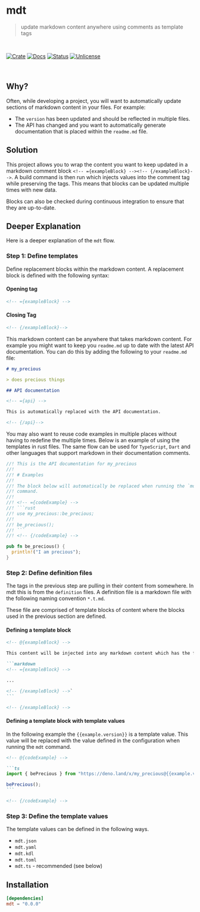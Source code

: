 # mdt

> update markdown content anywhere using comments as template tags

<br />

[![Crate][crate-image]][crate-link] [![Docs][docs-image]][docs-link]
[![Status][ci-status-image]][ci-status-link] [![Unlicense][unlicense-image]][unlicense-link]

<br />

## Why?

Often, while developing a project, you will want to automatically update sections of markdown
content in your files. For example:

- The `version` has been updated and should be reflected in multiple files.
- The API has changed and you want to automatically generate documentation that is placed within the
  `readme.md` file.

## Solution

This project allows you to wrap the content you want to keep updated in a markdown comment block
`<!-- ={exampleBlock} --><!-- {/exampleBlock}-->`. A build command is then run which injects values
into the comment tag while preserving the tags. This means that blocks can be updated multiple times
with new data.

Blocks can also be checked during continuous integration to ensure that they are up-to-date.

## Deeper Explanation

Here is a deeper explanation of the `mdt` flow.

### Step 1: Define templates

Define replacement blocks within the markdown content. A replacement block is defined with the
following syntax:

#### Opening tag

```markdown
<!-- ={exampleBlock} -->
```

#### Closing Tag

```markdown
<!-- {/exampleBlock}-->
```

This markdown content can be anywhere that takes markdown content. For example you might want to
keep you `readme.md` up to date with the latest API documentation. You can do this by adding the
following to your `readme.md` file:

```markdown
# my_precious

> does precious things

## API documentation

<!-- ={api} -->

This is automatically replaced with the API documentation.

<!-- {/api}-->
```

You may also want to reuse code examples in multiple places without having to redefine the multiple
times. Below is an example of using the templates in rust files. The same flow can be used for
`TypeScript`, `Dart` and other languages that support markdown in their documentation comments.

````rust
//! This is the API documentation for my_precious
//!
//! # Examples
//!
//! The block below will automatically be replaced when running the `mdt`
//! command.
//!
//! <!-- ={codeExample} -->
//! ```rust
//! use my_precious::be_precious;
//!
//! be_precious();
//! ```
//! <!-- {/codeExample} -->

pub fn be_precious() {
  println!("I am precious");
}
````

### Step 2: Define definition files

The tags in the previous step are pulling in their content from somewhere. In mdt this is from the
`definition` files. A definition file is a markdown file with the following naming convention
`*.t.md`.

These file are comprised of template blocks of content where the blocks used in the previous section
are defined.

#### Defining a template block

````markdown
<!-- @{exampleBlock} -->

This content will be injected into any markdown content which has the following tag

```markdown
<!-- ={exampleBlock} -->

...

<!-- {/exampleBlock} -->`
```

<!-- {/exampleBlock} -->
````

#### Defining a template block with template values

In the following example the `{{example.version}}` is a template value. This value will be replaced
with the value defined in the configuration when running the `mdt` command.

````markdown
<!-- @{codeExample} -->

```ts
import { bePrecious } from "https://deno.land/x/my_precious@{{example.version}}/mod.ts";

bePrecious();
```

<!-- {/codeExample} -->
````

### Step 3: Define the template values

The template values can be defined in the following ways.

- `mdt.json`
- `mdt.yaml`
- `mdt.kdl`
- `mdt.toml`
- `mdt.ts` - recommended (see below)

## Installation

```toml
[dependencies]
mdt = "0.0.0"
```

[crate-image]: https://img.shields.io/crates/v/mdt.svg
[crate-link]: https://crates.io/crates/mdt
[docs-image]: https://docs.rs/mdt/badge.svg
[docs-link]: https://docs.rs/mdt/
[ci-status-image]: https://github.com/ifiokjr/monochange/workflows/ci/badge.svg
[ci-status-link]: https://github.com/ifiokjr/monochange/actions?query=workflow:ci
[unlicense-image]: https://img.shields.io/badge/license-Unlicence-blue.svg
[unlicense-link]: https://opensource.org/license/unlicense
